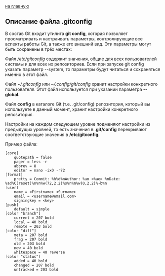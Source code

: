  [на главную](/readme.md)

## Описание файла .gitconfig

В состав Git входит утилита **git config**, которая позволяет просматривать и настраивать параметры, контролирующие все аспекты работы Git, а также его внешний вид. Эти параметры могут быть сохранены в трёх местах:

Файл */etc/gitconfig* содержит значения, общие для всех пользователей системы и для всех их репозиториев. Если при запуске git config указать параметр --system, то параметры будут читаться и сохраняться именно в этот файл.

Файл *~/.gitconfig* или *~/.config/git/config* хранит настройки конкретного пользователя. Этот файл используется при указании параметра **--global.**

Файл **config** в каталоге Git (т.е. .git/config) репозитория, который вы используете в данный момент, хранит настройки конкретного репозитория.

Настройки на каждом следующем уровне подменяют настройки из предыдущих уровней, то есть значения в .**git/config** перекрывают соответствующие значения в **/etc/gitconfig**.

Пример файла:

    [core]
        quotepath = false
        pager = less -r
        abbrev = 8
        editor = nano -ixO -r72
    [format]
        pretty = Commit: %h%d%nAuthor: %an <%ae> %nDate:   %ad%C(reset)%n%n%w(72,2,2)%s%n%n%w(0,2,2)%-b%n
    [user]
        name = <Firstname> <Surname>
        email = <username@email.com>
        signingkey = <key>
    [push]
        default = simple
    [color "branch"]
        current = 207 bold
        local = 40 bold
        remote = 203 bold
    [color "diff"]
        meta = 207 bold
        frag = 207 bold
        old = 203 bold
        new = 40 bold
        whitespace = 40 reverse
    [color "status"]
        added = 40 bold
        changed = 207 bold
        untracked = 203 bold